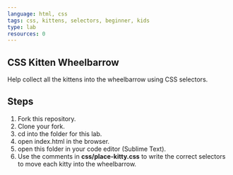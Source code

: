 ```yaml
---
language: html, css
tags: css, kittens, selectors, beginner, kids
type: lab
resources: 0
---
```


## CSS Kitten Wheelbarrow

Help collect all the kittens into the wheelbarrow using CSS selectors.

## Steps

1. Fork this repository.
2. Clone your fork.
3. cd into the folder for this lab.
4. open index.html in the browser.
5. open this folder in your code editor (Sublime Text).
6. Use the comments in **css/place-kitty.css** to write the correct selectors to move each kitty into the wheelbarrow.